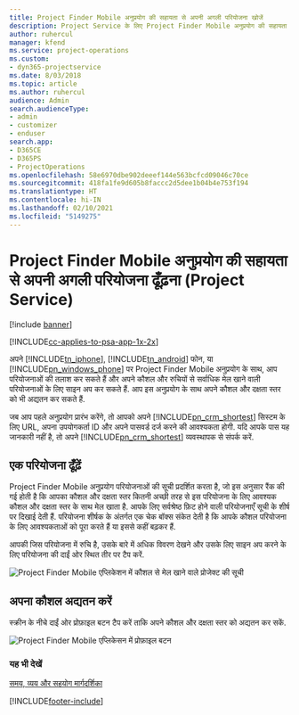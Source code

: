 ```yaml
---
title: Project Finder Mobile अनुप्रयोग की सहायता से अपनी अगली परियोजना खोजें
description: Project Service के लिए Project Finder Mobile अनुप्रयोग की सहायता से अपनी अगली परियोजना ढूँढ़ने का तरीका
author: ruhercul
manager: kfend
ms.service: project-operations
ms.custom:
- dyn365-projectservice
ms.date: 8/03/2018
ms.topic: article
ms.author: ruhercul
audience: Admin
search.audienceType:
- admin
- customizer
- enduser
search.app:
- D365CE
- D365PS
- ProjectOperations
ms.openlocfilehash: 58e6970dbe902deeef144e563bcfcd09046c70ce
ms.sourcegitcommit: 418fa1fe9d605b8faccc2d5dee1b04b4e753f194
ms.translationtype: HT
ms.contentlocale: hi-IN
ms.lasthandoff: 02/10/2021
ms.locfileid: "5149275"
---
```

# <a name="find-your-next-project-with-the-project-finder-mobile-app-project-service"></a>Project Finder Mobile अनुप्रयोग की सहायता से अपनी अगली परियोजना ढूँढ़ना (Project Service)

[!include [banner](../includes/psa-now-project-operations.md)]

[!INCLUDE[cc-applies-to-psa-app-1x-2x](../includes/cc-applies-to-psa-app-1x-2x.md)]

अपने [!INCLUDE[tn_iphone](../includes/tn-iphone.md)], [!INCLUDE[tn_android](../includes/tn-android.md)] फोन, या [!INCLUDE[pn_windows_phone](../includes/pn-windows-phone.md)] पर Project Finder Mobile अनुप्रयोग के साथ, आप परियोजनाओं की तलाश कर सकते हैं और अपने कौशल और रुचियों से सर्वाधिक मेल खाने वाली परियोजनाओं के लिए साइन अप कर सकते हैं. आप इस अनुप्रयोग के साथ अपने कौशल और दक्षता स्‍तर को भी अद्यतन कर सकते हैं.  
  
 जब आप पहले अनुप्रयोग प्रारंभ करेंगे, तो आपको अपने [!INCLUDE[pn_crm_shortest](../includes/pn-crm-shortest.md)] सिस्टम के लिए URL, अपना उपयोगकर्ता ID और अपने पासवर्ड दर्ज करने की आवश्यकता होगी. यदि आपके पास यह जानकारी नहीं है, तो अपने [!INCLUDE[pn_crm_shortest](../includes/pn-crm-shortest.md)] व्यवस्थापक से संपर्क करें.  
  
## <a name="find-a-project"></a>एक परियोजना ढूँढ़ें  
 Project Finder Mobile अनुप्रयोग परियोजनाओं की सूची प्रदर्शित करता है, जो इस अनुसार रैंक की गई होती है कि आपका कौशल और दक्षता स्‍तर कितनी अच्छी तरह से इस परियोजना के लिए आवश्‍यक कौशल और दक्षता स्‍तर के साथ मेल खाता है. आपके लिए सर्वश्रेष्ठ फ़िट होने वाली परियोजनाएँ सूची के शीर्ष पर दिखाई देती हैं. परियोजना शीर्षक के अंतर्गत एक चेक बॉक्‍स संकेत देती है कि आपके कौशल परियोजना के लिए आवश्‍यकताओं को पूरा करते हैं या इससे कहीं बढ़कर हैं.  
  
 आपकी जिस परियोजना में रुचि है, उसके बारे में अधिक विवरण देखने और उसके लिए साइन अप करने के लिए परियोजना की दाईं ओर स्थित तीर पर टैप करें.  
  
 ![Project Finder Mobile एप्लिकेशन में कौशल से मेल खाने वाले प्रोजेक्ट की सूची](../psa/media/project-service-project-finder-list.png "Project Finder Mobile एप्लिकेशन में कौशल से मेल खाने वाले प्रोजेक्ट की सूची")  
  
## <a name="update-your-skills"></a>अपना कौशल अद्यतन करें  
 स्क्रीन के नीचे दाईं ओर प्रोफ़ाइल बटन टैप करें ताकि अपने कौशल और दक्षता स्तर को अद्यतन कर सकें.  
  
 ![Project Finder Mobile एप्लिकेसन में प्रोफ़ाइल बटन](../psa/media/project-service-project-finder-profile.png "Project Finder Mobile एप्लिकेसन में प्रोफ़ाइल बटन")  
  
### <a name="see-also"></a>यह भी देखें  
 [समय, व्यय और सहयोग मार्गदर्शिका](../psa/time-expense-collaboration-guide.md)


[!INCLUDE[footer-include](../includes/footer-banner.md)]